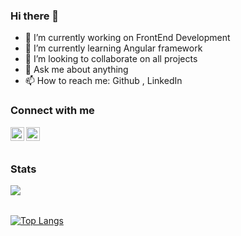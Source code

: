### Hi there 👋



- 🔭 I’m currently working on FrontEnd Development
- 🌱 I’m currently learning Angular framework
- 👯 I’m looking to collaborate on all projects
- 💬 Ask me about anything
- 📫 How to reach me: Github , LinkedIn



### Connect with me
[<img align="left" alt="Raagul26 | LinkedIn" width="22px" src="https://cdn.jsdelivr.net/npm/simple-icons@v3/icons/linkedin.svg" />](https://www.linkedin.com/in/raagul-t-91102016b)
[<img align="left" alt="Raagul26 | HackerRank" width="22px" src="https://cdn.jsdelivr.net/npm/simple-icons@v3/icons/hackerrank.svg" />](https://www.hackerrank.com/raagul26)
<br><br>
### Stats
<img align="left" src="https://github-readme-stats.vercel.app/api?username=raagul26&show_icons=true&theme=tokyonight" /> <br><br>

[![Top Langs](https://github-readme-stats.vercel.app/api/top-langs/?username=raagul26)](https://github.com/raagul26)
